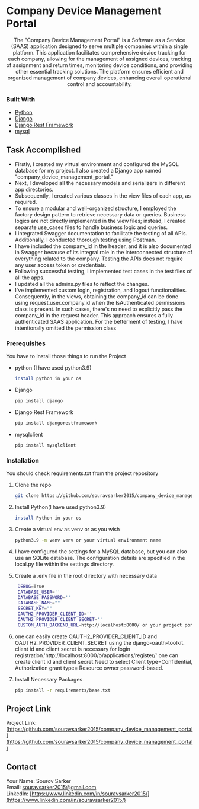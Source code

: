 # Company Device Management Portal

<div id="top"></div>
<div align="center">

  <p align="center">
    The "Company Device Management Portal" is a Software as a Service (SAAS) application designed to serve multiple companies within a single platform. This application facilitates comprehensive device tracking for each company, allowing for the management of assigned devices, tracking of assignment and return times, monitoring device conditions, and providing other essential tracking solutions. The platform ensures efficient and organized management of company devices, enhancing overall operational control and accountability.
    <br />
    
  </p>
</div>

### Built With
* [Python](https://Python.org/)
* [Django](https://www.djangoproject.com/)
* [Django Rest Framework](https://www.django-rest-framework.org/)
* [mysql](https://www.mysql.com/)



## Task Accomplished
* Firstly, I created my virtual environment and configured the MySQL database for my project. I also created a Django app named "company_device_management_portal."
* Next, I developed all the necessary models and serializers in different app directories.
* Subsequently, I created various classes in the view files of each app, as required.
* To ensure a modular and well-organized structure, I employed the factory design pattern to retrieve necessary data or queries. Business logics are not directly implemented in the view files; instead, I created separate use_cases files to handle business logic and queries.
* I integrated Swagger documentation to facilitate the testing of all APIs. Additionally, I conducted thorough testing using Postman.
* I have included the company_id in the header, and it is also documented in Swagger because of its integral role in the interconnected structure of everything related to the company. Testing the APIs does not require any user access token or credentials.
* Following successful testing, I implemented test cases in the test files of all the apps.
* I updated all the admins.py files to reflect the changes.
* I've implemented custom login, registration, and logout functionalities. Consequently, in the views, obtaining the company_id can be done using request.user.company.id when the IsAuthenticated permissions class is present. In such cases, there's no need to explicitly pass the company_id in the request header. This approach ensures a fully authenticated SAAS application. For the betterment of testing, I have intentionally omitted the permission class

### Prerequisites
You have to Install those things to run the Project 
* python (I have used python3.9)
  ```sh
  install python in your os
  ```

* Django
  ```sh
  pip install django
  ```
* Django Rest Framework
  ```sh
  pip install djangorestframework
  ```
* mysqlclient
  ```sh
  pip install mysqlclient
  ```

### Installation
You should check requirements.txt from the project repository
<br>  
1. Clone the repo
   ```sh
   git clone https://github.com/souravsarker2015/company_device_management_portal

   ```

2. Install Python(I have used python3.9)
   ```sh
   install Python in your os
   ```
3. Create a virtual env as venv or as you wish
   ```sh
   python3.9 -m venv venv or your virtual environment name 
   ```
4. I have configured the settings for a MySQL database, but you can also use an SQLite database. The configuration details are specified in the local.py file within the settings directory.
   
5. Create a .env file in the root directory with necessary data 
   ```sh
    DEBUG=True
    DATABASE_USER=''
    DATABASE_PASSWORD=''
    DATABASE_NAME=""
    SECRET_KEY=""
    OAUTH2_PROVIDER_CLIENT_ID=''
    OAUTH2_PROVIDER_CLIENT_SECRET=''
    CUSTOM_AUTH_BACKEND_URL=http://localhost:8000/ or your project port
   ```
6.  one can easily create OAUTH2_PROVIDER_CLIENT_ID and OAUTH2_PROVIDER_CLIENT_SECRET using the django-oauth-toolkit. client id and client secret is necessary for login registration.'http://localhost:8000/o/applications/register/' one can create client id and client secret.Need to select Client type=Confidential, Authorization grant type= Resource owner password-based.

7. Install Necessary Packages 
   ```sh
   pip install -r requirements/base.txt
   ```


## Project Link
Project Link: [https://github.com/souravsarker2015/company_device_management_portal](https://github.com/souravsarker2015/company_device_management_portal)

## Contact

Your Name: Sourov Sarker
<br />
Email: [souravsarker2015@gmail.com](https://mail.google.com/mail/u/0/)
<br>
LinkedIn: [https://www.linkedin.com/in/souravsarker2015/](https://www.linkedin.com/in/souravsarker2015/)
<br>










